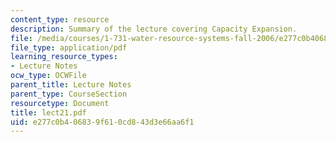```yaml
---
content_type: resource
description: Summary of the lecture covering Capacity Expansion.
file: /media/courses/1-731-water-resource-systems-fall-2006/e277c0b406839f610cd843d3e66aa6f1_lect21.pdf
file_type: application/pdf
learning_resource_types:
- Lecture Notes
ocw_type: OCWFile
parent_title: Lecture Notes
parent_type: CourseSection
resourcetype: Document
title: lect21.pdf
uid: e277c0b4-0683-9f61-0cd8-43d3e66aa6f1
---
```

